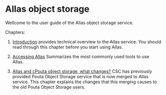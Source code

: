 # Allas object storage

Wellcome to the user guide of the Allas object storage service.

Chapters:

1.    [Introduction](./introduction.md) provides technical overview to the Allas service. You should read through this chapter before you start using Allas.

2.    [Accessing Allas](./accessing_allas.md) Summarizes the most commonly used tools to use Allas. 

3.    [Allas and cPouta object storage, what changes?](./allas_cpouta_change.md) CSC has previously provided Pouta Object Storage service that is now merged to Allas service. This chapter explains the changes that this merging causes to the old Pouta Object Storage users.
